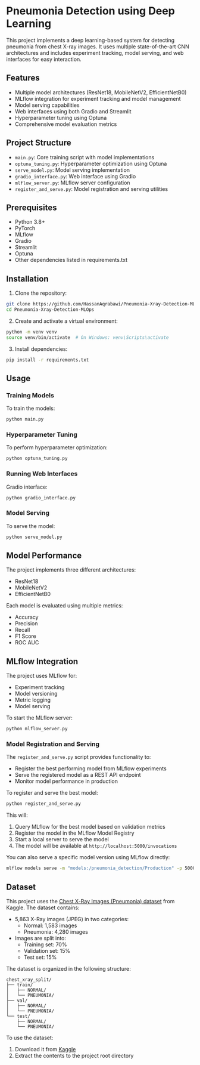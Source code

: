 # Pneumonia Detection using Deep Learning

This project implements a deep learning-based system for detecting pneumonia from chest X-ray images. It uses multiple state-of-the-art CNN architectures and includes experiment tracking, model serving, and web interfaces for easy interaction.

## Features

- Multiple model architectures (ResNet18, MobileNetV2, EfficientNetB0)
- MLflow integration for experiment tracking and model management
- Model serving capabilities
- Web interfaces using both Gradio and Streamlit
- Hyperparameter tuning using Optuna
- Comprehensive model evaluation metrics

## Project Structure

- `main.py`: Core training script with model implementations
- `optuna_tuning.py`: Hyperparameter optimization using Optuna
- `serve_model.py`: Model serving implementation
- `gradio_interface.py`: Web interface using Gradio
- `mlflow_server.py`: MLflow server configuration
- `register_and_serve.py`: Model registration and serving utilities

## Prerequisites

- Python 3.8+
- PyTorch
- MLflow
- Gradio
- Streamlit
- Optuna
- Other dependencies listed in requirements.txt

## Installation

1. Clone the repository:

```bash
git clone https://github.com/HassanAqrabawi/Pneumonia-Xray-Detection-MLOps.git
cd Pneumonia-Xray-Detection-MLOps
```

2. Create and activate a virtual environment:

```bash
python -m venv venv
source venv/bin/activate  # On Windows: venv\Scripts\activate
```

3. Install dependencies:

```bash
pip install -r requirements.txt
```

## Usage

### Training Models

To train the models:

```bash
python main.py
```

### Hyperparameter Tuning

To perform hyperparameter optimization:

```bash
python optuna_tuning.py
```

### Running Web Interfaces

Gradio interface:

```bash
python gradio_interface.py
```

### Model Serving

To serve the model:

```bash
python serve_model.py
```

## Model Performance

The project implements three different architectures:

- ResNet18
- MobileNetV2
- EfficientNetB0

Each model is evaluated using multiple metrics:

- Accuracy
- Precision
- Recall
- F1 Score
- ROC AUC

## MLflow Integration

The project uses MLflow for:

- Experiment tracking
- Model versioning
- Metric logging
- Model serving

To start the MLflow server:

```bash
python mlflow_server.py
```

### Model Registration and Serving

The `register_and_serve.py` script provides functionality to:
- Register the best performing model from MLflow experiments
- Serve the registered model as a REST API endpoint
- Monitor model performance in production

To register and serve the best model:
```bash
python register_and_serve.py
```

This will:
1. Query MLflow for the best model based on validation metrics
2. Register the model in the MLflow Model Registry
3. Start a local server to serve the model
4. The model will be available at `http://localhost:5000/invocations`

You can also serve a specific model version using MLflow directly:
```bash
mlflow models serve -m "models:/pneumonia_detection/Production" -p 5000
```

## Dataset

This project uses the [Chest X-Ray Images (Pneumonia) dataset](https://www.kaggle.com/datasets/paultimothymooney/chest-xray-pneumonia) from Kaggle. The dataset contains:

- 5,863 X-Ray images (JPEG) in two categories:
  - Normal: 1,583 images
  - Pneumonia: 4,280 images
- Images are split into:
  - Training set: 70%
  - Validation set: 15%
  - Test set: 15%

The dataset is organized in the following structure:
```
chest_xray_split/
├── train/
│   ├── NORMAL/
│   └── PNEUMONIA/
├── val/
│   ├── NORMAL/
│   └── PNEUMONIA/
└── test/
    ├── NORMAL/
    └── PNEUMONIA/
```

To use the dataset:
1. Download it from [Kaggle](https://www.kaggle.com/datasets/paultimothymooney/chest-xray-pneumonia)
2. Extract the contents to the project root directory




